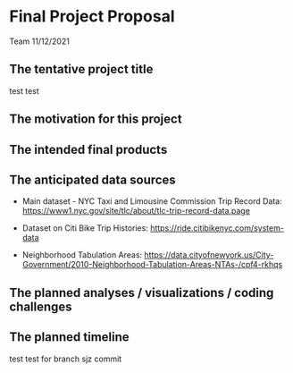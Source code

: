Final Project Proposal
================
Team
11/12/2021

## The tentative project title

test test

## The motivation for this project

## The intended final products

## The anticipated data sources

-   Main dataset - NYC Taxi and Limousine Commission Trip Record Data:
    <https://www1.nyc.gov/site/tlc/about/tlc-trip-record-data.page>

-   Dataset on Citi Bike Trip Histories:
    <https://ride.citibikenyc.com/system-data>

-   Neighborhood Tabulation Areas:
    <https://data.cityofnewyork.us/City-Government/2010-Neighborhood-Tabulation-Areas-NTAs-/cpf4-rkhqs>

## The planned analyses / visualizations / coding challenges

## The planned timeline

test test for branch sjz commit
